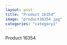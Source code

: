 ```yaml
---
layout: post
title: "Product 16354"
image: "product16354.jpg"
categories: "category1"
---
```

Product 16354
